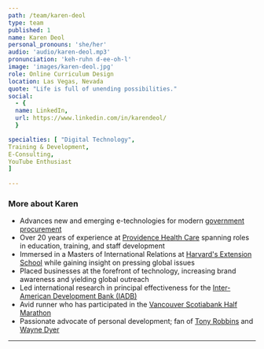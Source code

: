 ```yaml
---
path: /team/karen-deol
type: team
published: 1
name: Karen Deol
personal_pronouns: 'she/her'
audio: 'audio/karen-deol.mp3'
pronunciation: 'keh-ruhn d-ee-oh-l'
image: 'images/karen-deol.jpg'
role: Online Curriculum Design
location: Las Vegas, Nevada
quote: "Life is full of unending possibilities."
social: 
  - {
  name: LinkedIn,
  url: https://www.linkedin.com/in/karendeol/
  }

specialties: [ "Digital Technology",
Training & Development,
E-Consulting,
YouTube Enthusiast
]
  
---
```


### More about Karen
* Advances new and emerging e-technologies for modern [government procurement](https://civicactions.com/ditap)
* Over 20 years of experience at [Providence Health Care](https://www.providencehealthcare.org/) spanning roles in education, training, and staff development
* Immersed in a Masters of International Relations at [Harvard's Extension School](https://www.extension.harvard.edu/academics/graduate-degrees/international-relations-degree) while gaining insight on pressing global issues
* Placed businesses at the forefront of technology, increasing brand awareness and yielding global outreach
* Led international research in principal effectiveness for the [Inter-American Development Bank (IADB)](https://www.iadb.org/en/about-us/overview)
* Avid runner who has participated in the [Vancouver Scotiabank Half Marathon](https://canadarunningseries.com/scotiabank-vancouver-half-marathon/)
* Passionate advocate of personal development; fan of [Tony Robbins](https://www.tonyrobbins.com/) and [Wayne Dyer](https://www.drwaynedyer.com/)

-----------------------------------

